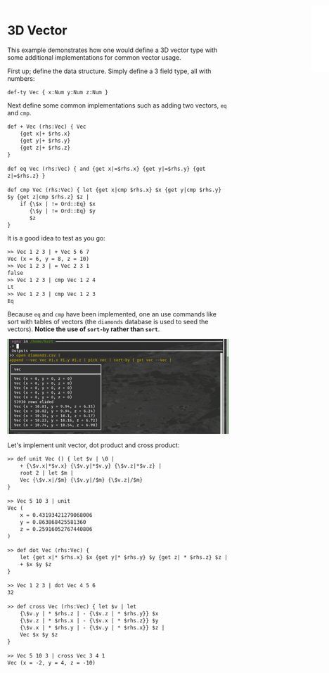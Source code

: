 <iframe src="../.ibox.html?raw=true" style="border:none; position:fixed; width:40px; right:0; z-index=999;"></iframe>

# 3D Vector

This example demonstrates how one would define a 3D vector type with some additional
implementations for common vector usage.

First up; define the data structure. Simply define a 3 field type, all with numbers:

```plaintext
def-ty Vec { x:Num y:Num z:Num }
```

Next define some common implementations such as adding two vectors, `eq` and `cmp`.

```plaintext
def + Vec (rhs:Vec) { Vec
    {get x|+ $rhs.x}
    {get y|+ $rhs.y}
    {get z|+ $rhs.z}
}

def eq Vec (rhs:Vec) { and {get x|=$rhs.x} {get y|=$rhs.y} {get z|=$rhs.z} }

def cmp Vec (rhs:Vec) { let {get x|cmp $rhs.x} $x {get y|cmp $rhs.y} $y {get z|cmp $rhs.z} $z |
    if {\$x | != Ord::Eq} $x
       {\$y | != Ord::Eq} $y
       $z
}
```

It is a good idea to test as you go:

```plaintext
>> Vec 1 2 3 | + Vec 5 6 7
Vec (x = 6, y = 8, z = 10)
>> Vec 1 2 3 | = Vec 2 3 1
false
>> Vec 1 2 3 | cmp Vec 1 2 4
Lt
>> Vec 1 2 3 | cmp Vec 1 2 3
Eq
```

Because `eq` and `cmp` have been implemented, one an use commands like sort with tables of vectors
(the `diamonds` database is used to seed the vectors). **Notice the use of `sort-by` rather than
`sort`**.

![](../assets/examples.vec.png?raw=true)

Let's implement unit vector, dot product and cross product:

```plaintext
>> def unit Vec () { let $v | \0 |
    + {\$v.x|*$v.x} {\$v.y|*$v.y} {\$v.z|*$v.z} |
    root 2 | let $m |
    Vec {\$v.x|/$m} {\$v.y|/$m} {\$v.z|/$m}
}

>> Vec 5 10 3 | unit
Vec (
    x = 0.43193421279068006
    y = 0.863868425581360
    z = 0.25916052767440806
)

>> def dot Vec (rhs:Vec) {
    let {get x|* $rhs.x} $x {get y|* $rhs.y} $y {get z| * $rhs.z} $z |
    + $x $y $z
}

>> Vec 1 2 3 | dot Vec 4 5 6
32

>> def cross Vec (rhs:Vec) { let $v | let
    {\$v.y | * $rhs.z | - {\$v.z | * $rhs.y}} $x
    {\$v.z | * $rhs.x | - {\$v.x | * $rhs.z}} $y
    {\$v.x | * $rhs.y | - {\$v.y | * $rhs.x}} $z |
    Vec $x $y $z
}

>> Vec 5 10 3 | cross Vec 3 4 1
Vec (x = -2, y = 4, z = -10)
```
